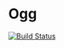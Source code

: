 # Ogg

[![Build Status](https://travis-ci.org/staticfloat/Ogg.jl.svg?branch=master)](https://travis-ci.org/staticfloat/Ogg.jl)
